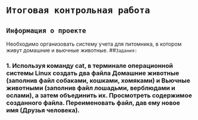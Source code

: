 # `Итоговая контрольная работа`
## `Информация о проекте`
Необходимо организовать систему учета для питомника, в котором живут домашние и вьючные животные.
##`Задания:`
### 1. Используя команду cat, в терминале операционной системы Linux создать два файла Домашние животные (заполнив файл собаками, кошками, хомяками) и Вьючные животными (заполнив файл лошадьми, верблюдами и ослами), а затем объединить их. Просмотреть содержимое созданного файла. Переименовать файл, дав ему новое имя (Друзья человека).


